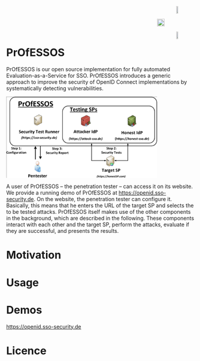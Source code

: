 <img src="http://www.syssec.rub.de/media/attachments/cache/attachments/images/2012/11/NDS_Logo_scaled_scaled.jpeg" width="10%" height="10%" align="right" />
<br/><br/>
<img src="https://www.hackmanit.de/img/Logo_Hackmanit-not_underlined.png" width="20%" height="20%" align="right"/>
<br/><br/>
<img src="https://www.ecsec.de/fileadmin/Ecsec-files/templates/img/ecsec-logo_100px.png" width="10%" height="10%" align="right"/>

# PrOfESSOS
PrOfESSOS is our open source implementation for fully automated Evaluation-as-a-Service for SSO.
PrOfESSOS introduces a generic approach to improve the security of OpenID Connect implementations by systematically detecting vulnerabilities.

<img src="PenetestsEnvironment.png" width="80%" height="80%" align="center"/>

A user of PrOfESSOS – the penetration tester – can access it on its website. 
We provide a running demo of PrOfESSOS at https://openid.sso-security.de.
On the website, the penetration tester can configure it.
Basically, this means that he enters the URL of the target SP and selects the to be tested attacks.
PrOfESSOS itself makes use of the other components in the background, which are described in the following.
These components interact with each other and the target SP, perform the attacks, evaluate if they are successful, and presents the results.

# Motivation

# Usage


# Demos
https://openid.sso-security.de

# Licence



